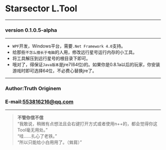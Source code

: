 # Starsector L.Tool
----
### version 0.1.0.5-alpha
----
- `WPF`开发，Windows平台，需要`.Net Framework 4.0`支持。
- 给那些`不怎么擅长于电脑`的人用，修改远行星号运行内存的小工具。  
- 将工具解压到远行星号的根目录下即可。  
- 哦对了，得保证`Java版本`是jre7(64位)的。如果你是0.8.1a以后的玩家，你安装游戏时即可选择64位，不必费心替换jre了。
****
### Author:Truth Originem
### E-mail:553816216@qq.com
****
>**不管你信不信**  
“我敢说，稍微有点想法且会右键打开方式或者使用n++的，都会觉得你这Tool毫无用处。”  
“哇……扎心了老铁。”  
“所以只能给小白用用了。（耸肩）”